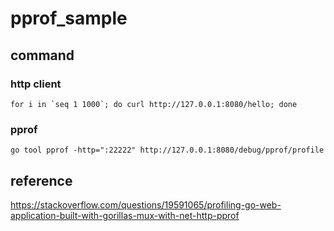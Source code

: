 # pprof_sample

## command

### http client

```
for i in `seq 1 1000`; do curl http://127.0.0.1:8080/hello; done
```

### pprof

```
go tool pprof -http=":22222" http://127.0.0.1:8080/debug/pprof/profile
```

## reference
https://stackoverflow.com/questions/19591065/profiling-go-web-application-built-with-gorillas-mux-with-net-http-pprof

